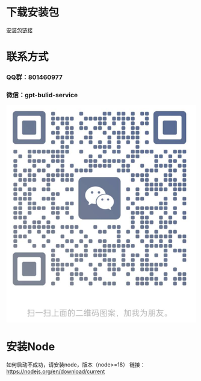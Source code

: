 # 下载安装包
[安装包链接](https://github.com/baymax-collab/aitool/releases)
# 联系方式
### QQ群：801460977
### 微信：gpt-bulid-service
![qrcode](qrcood.png)

# 安装Node
如何启动不成功，请安装node，版本（node>=18）
链接：https://nodejs.org/en/download/current

